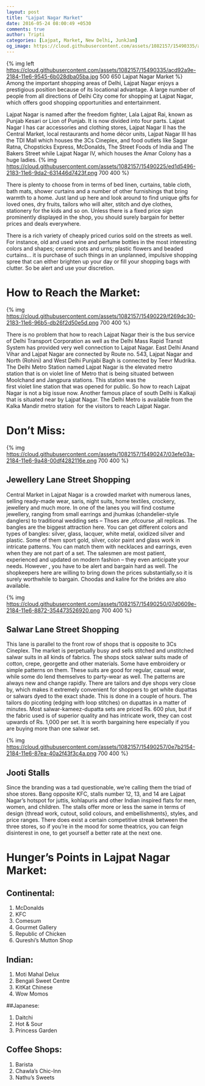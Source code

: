 ```yaml
---
layout: post
title: "Lajpat Nagar Market"
date: 2016-05-24 08:00:49 +0530
comments: true
author: Tripti
categories: [Lajpat, Market, New Delhi, JunkJam]
og_image: https://cloud.githubusercontent.com/assets/1082157/15490335/acd92a9e-2184-11e6-9545-6b028dba05ba.jpg
---
```

{% img left https://cloud.githubusercontent.com/assets/1082157/15490335/acd92a9e-2184-11e6-9545-6b028dba05ba.jpg 500 650 Lajpat Nagar Market %}
Among the important shopping areas of Delhi, Lajpat Nagar enjoys a prestigious position because of its locational advantage. A large number of people from all directions of Delhi City come for shopping at Lajpat Nagar, which offers good shopping opportunities and entertainment.

<!-- more -->

Lajpat Nagar is named after the freedom fighter, Lala Lajpat Rai, known as Punjab Kesari or Lion of Punjab. It is now divided into four parts. Lajpat Nagar I has car accessories and clothing stores, Lajpat Nagar II has the Central Market, local restaurants and home décor units, Lajpat Nagar III has the TDI Mall which houses the 3Cs Cineplex, and food outlets like Sagar Ratna, Chopsticks Express, McDonalds, The Street Foods of India and The Bakers Street while Lajpat Nagar IV, which houses the Amar Colony has a huge ladies.
{% img https://cloud.githubusercontent.com/assets/1082157/15490225/ed1d5496-2183-11e6-9da2-631446d7423f.png 700 400 %}

There is plenty to choose from in terms of bed linen, curtains, table cloth, bath mats, shower curtains and a number of other furnishings that bring warmth to a home. Just land up here and look around to find unique gifts for loved ones, dry fruits, tailors who will alter, stitch and dye clothes, stationery for the kids and so on. Unless there is a fixed price sign prominently displayed in the shop, you should surely bargain for better prices and deals everywhere.

There is a rich variety of cheaply priced curios sold on the streets as well. For instance, old and used wine and perfume bottles in the most interesting colors and shapes; ceramic pots and urns; plastic flowers and beaded curtains… it is purchase of such things in an unplanned, impulsive shopping spree that can either brighten up your day or fill your shopping bags with clutter. So be alert and use your discretion.

# How to Reach the Market:
{% img https://cloud.githubusercontent.com/assets/1082157/15490229/f269dc30-2183-11e6-96b5-db26f2d50e5d.png 700 400 %}

There is no problem that how to reach Lajpat Nagar their is the bus service of Delhi Transport Corporation as well as the Delhi Mass Rapid Transit System has provided very well connection to Lajpat Nagar. East Delhi Anand Vihar and Lajpat Nagar are connected by Route no. 543, Lajpat Nagar and North (Rohini) and West Delhi Punjabi Bagh is connected by Teevr Mudrika. The Delhi Metro Station named Lajpat Nagar is the elevated metro station that is on violet line of Metro that is being situated between Moolchand and Jangpura stations. This station was the first violet line station that was opened for public. So how to reach Lajpat Nagar is not a big issue now. Another famous place of south Delhi is Kalkaji that is situated near by Lajpat Nagar. The Delhi Metro is available from the Kalka Mandir metro station  for the visitors to reach Lajpat Nagar.

# Don’t Miss:

{% img https://cloud.githubusercontent.com/assets/1082157/15490247/03efe03a-2184-11e6-9a48-00df4282116e.png 700 400 %}
## Jewellery Lane Street Shopping
Central Market in Lajpat Nagar is a crowded market with numerous lanes, selling ready-made wear, saris, night suits, home textiles, crockery, jewellery and much more. In one of the lanes you will find costume jewellery, ranging from small earrings and jhumkas (chandelier-style danglers) to traditional wedding sets – Thses are ,ofcourse ,all replicas. The bangles are the biggest attraction here. You can get different colors and types of bangles: silver, glass, lacquer, white metal, oxidized silver and plastic. Some of them sport gold, silver, color paint and glass work in intricate patterns. You can match them with necklaces and earrings, even when they are not part of a set. The salesmen are most patient, experienced and updated on modern fashion – they even anticipate your needs. However , you have to be alert and bargain hard as well. The shopkeepers here are willing to bring down the prices substantially,so it is surely worthwhile to bargain. Choodas and kalire for the brides are also available.

{% img https://cloud.githubusercontent.com/assets/1082157/15490250/07d0609e-2184-11e6-8872-354473526920.png 700 400 %}
## Salwar Lane Street Shopping
This lane is parallel to the front row of shops that is opposite to 3Cs Cineplex. The market is perpetually busy and sells stitched and unstitched salwar suits in all kinds of fabrics. The shops stock salwar suits made of cotton, crepe, georgette and other materials. Some have embroidery or simple patterns on them. These suits are good for regular, casual wear, while some do lend themselves to party-wear as well. The patterns are always new and change rapidly. There are tailors and dye shops very close by, which makes it extremely convenient for shoppers to get white dupattas or salwars dyed to the exact shade. This is done in a couple of hours. The tailors do picoting (edging with loop stitches) on dupattas in a matter of minutes. Most salwar-kameez-dupatta sets are priced Rs. 600 plus, but if the fabric used is of superior quality and has intricate work, they can cost upwards of Rs. 1,000 per set. It is worth bargaining here especially if you are buying more than one salwar set.

{% img https://cloud.githubusercontent.com/assets/1082157/15490257/0e7b2154-2184-11e6-87ea-40a2f43f3c4a.png 700 400 %}
## Jooti Stalls
Since the branding was a tad questionable, we’re calling them the triad of shoe stores. Bang opposite KFC, stalls number 12, 13, and 14 are Lajpat Nagar’s hotspot for juttis, kohlapuris and other Indian inspired flats for men, women, and children. The stalls offer more or less the same in terms of design {thread work, cutout, solid colours, and embellishments}, styles, and price ranges. There does exist a certain competitive streak between the three stores, so if you’re in the mood for some theatrics, you can feign disinterest in one, to get yourself a better rate at the next one.

# Hunger’s Points in Lajpat Nagar Market:

## Continental:
1. McDonalds
2. KFC
3. Comesum
4. Gourmet Gallery
5. Republic of Chicken
6. Qureshi’s Mutton Shop

## Indian:
1. Moti Mahal Delux
2. Bengali Sweet Centre
3. KitKat Chinese
4. Wow Momos

##Japanese:
1. Daitchi
2. Hot & Sour
3. Princess Garden

## Coffee Shops:
1. Barista
2. Chawla’s Chic-Inn
3. Nathu’s Sweets
